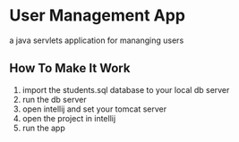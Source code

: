 # User Management App
a java servlets application for mananging users

## How To Make It Work
1. import the students.sql database to your local db server 
2. run the db server
3. open intellij and set your tomcat server 
4. open the project in intellij 
5. run the app

